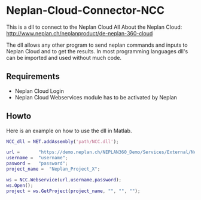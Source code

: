 # Neplan-Cloud-Connector-NCC
This is a dll to connect to the Neplan Cloud
All About the Neplan Cloud: http://www.neplan.ch/neplanproduct/de-neplan-360-cloud

The dll allows any other program to send neplan commands and inputs to Neplan Cloud and to get the results. In most programming languages dll's can be imported and used without much code.

## Requirements
* Neplan Cloud Login
* Neplan Cloud Webservices module has to be activated by Neplan

## Howto
Here is an example on how to use the dll in Matlab.
```Matlab
NCC_dll = NET.addAssembly('path/NCC.dll');

url =		"https://demo.neplan.ch/NEPLAN360_Demo/Services/External/NeplanService.svc";
username =	"username";
pasword =	"password";
project_name =	"Neplan_Project_X";

ws = NCC.Webservice(url,username,password);
ws.Open();
project = ws.GetProject(project_name, "", "", "");
```
